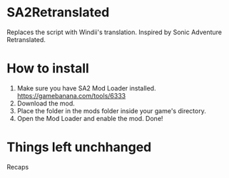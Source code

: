 # SA2Retranslated
Replaces the script with Windii's translation. Inspired by Sonic Adventure Retranslated.
# How to install
1. Make sure you have SA2 Mod Loader installed.
https://gamebanana.com/tools/6333
2. Download the mod.
3. Place the folder in the mods folder inside your game's directory.
4. Open the Mod Loader and enable the mod.
Done!
# Things left unchhanged
Recaps
